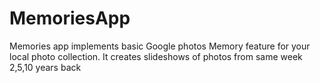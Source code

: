 # MemoriesApp
Memories app implements basic Google photos Memory feature for your local photo collection. It creates slideshows of photos from same week 2,5,10 years back
